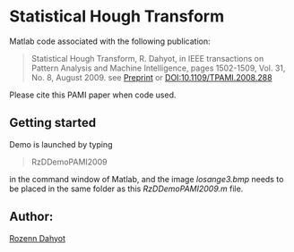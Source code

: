 # Statistical Hough Transform

Matlab code associated with the following publication: 

> Statistical Hough Transform, R. Dahyot, in IEEE transactions on Pattern Analysis and Machine Intelligence, pages 1502-1509, Vol. 31, No. 8, August 2009. see [Preprint](http://www.tara.tcd.ie/handle/2262/31106)  or [DOI:10.1109/TPAMI.2008.288](http://dx.doi.org/10.1109/TPAMI.2008.288)

Please cite this PAMI paper when code used.

## Getting started 
Demo is launched by typing 

> RzDDemoPAMI2009 

in the command window of Matlab,
and the image *losange3.bmp* needs to be placed in the same folder as this *RzDDemoPAMI2009.m* file.



## Author: 

[Rozenn Dahyot](https://www.scss.tcd.ie/Rozenn.Dahyot/)

